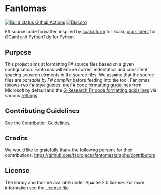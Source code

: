 ﻿Fantomas
========

[![Build Status Github Actions](https://github.com/fsprojects/fantomas/workflows/Build%20master/badge.svg?branch=master&event=push)](https://github.com/fsprojects/fantomas/actions)
[![Discord](https://img.shields.io/discord/940511234179096586?label=Fantomas%20Discord&style=flat-square)](https://discord.gg/D5QXvQrBVa)

F# source code formatter, inspired by [scalariform](https://github.com/mdr/scalariform) for Scala, [ocp-indent](https://github.com/OCamlPro/ocp-indent) for OCaml and [PythonTidy](https://github.com/acdha/PythonTidy) for Python.

## Purpose
This project aims at formatting F# source files based on a given configuration.
Fantomas will ensure correct indentation and consistent spacing between elements in the source files.
We assume that the source files are *parsable by F# compiler* before feeding into the tool.
Fantomas follows two F# style guides: the [F# code formatting guidelines](https://docs.microsoft.com/en-us/dotnet/fsharp/style-guide/formatting) from Microsoft by default and the [G-Research F# code formatting guidelines](https://github.com/G-Research/fsharp-formatting-conventions) via various [settings](https://github.com/G-Research/fsharp-formatting-conventions/blob/master/.editorconfig).

## Contributing Guidelines

See the [Contribution Guidelines](https://github.com/fsprojects/fantomas/blob/dbbe2036e166a2e8846d031d2e490fef1e13e38b/CONTRIBUTING.md).

## Credits
We would like to gratefully thank the following persons for their contributions.
https://github.com/fsprojects/fantomas/graphs/contributors

## License
The library and tool are available under Apache 2.0 license.
For more information see the [License file](LICENSE.md).

<fantomas-nav next="./end-users/GettingStarted.html"></fantomas-nav>
